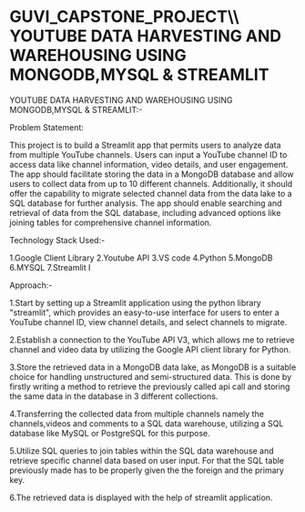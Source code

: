 # GUVI_CAPSTONE_PROJECT\\\ YOUTUBE DATA HARVESTING AND WAREHOUSING USING MONGODB,MYSQL & STREAMLIT

YOUTUBE DATA HARVESTING AND WAREHOUSING USING MONGODB,MYSQL & STREAMLIT:-

Problem Statement:

This project is to build a Streamlit app that permits users to analyze data from multiple YouTube channels. Users can input a YouTube channel ID to access data like channel information, video details, and user engagement. The app should facilitate storing the data in a MongoDB database and allow users to collect data from up to 10 different channels. Additionally, it should offer the capability to migrate selected channel data from the data lake to a SQL database for further analysis. The app should enable searching and retrieval of data from the SQL database, including advanced options like joining tables for comprehensive channel information.

Technology Stack Used:-

1.Google Client Library
2.Youtube API
3.VS code
4.Python
5.MongoDB
6.MYSQL
7.Streamlit
I

Approach:-

1.Start by setting up a Streamlit application using the python library "streamlit", which provides an easy-to-use interface for users to enter a YouTube channel ID, view channel details, and select channels to migrate.

2.Establish a connection to the YouTube API V3, which allows me to retrieve channel and video data by utilizing the Google API client library for Python.

3.Store the retrieved data in a MongoDB data lake, as MongoDB is a suitable choice for handling unstructured and semi-structured data. This is done by firstly writing a method to retrieve the previously called api call and storing the same data in the database in 3 different collections.

4.Transferring the collected data from multiple channels namely the channels,videos and comments to a SQL data warehouse, utilizing a SQL database like MySQL or PostgreSQL for this purpose.

5.Utilize SQL queries to join tables within the SQL data warehouse and retrieve specific channel data based on user input. For that the SQL table previously made has to be properly given the the foreign and the primary key.

6.The retrieved data is displayed with the help of streamlit application.

